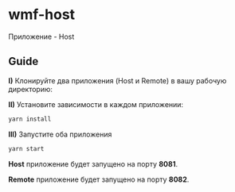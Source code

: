 # wmf-host

Приложение - Host

## Guide

**I)** Клонируйте два приложения (Host и Remote) в вашу рабочую директорию:

**II)** Установите зависимости в каждом приложении:

```bash
yarn install
```

**III)** Запустите оба приложения 

```bash
yarn start
```

**Host** приложение будет запущено на порту **8081**.

**Remote** приложение будет запущено на порту **8082**.
